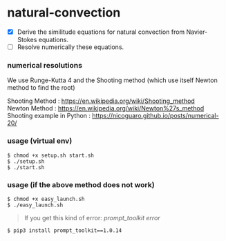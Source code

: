 # natural-convection
- [X] Derive the similitude equations for natural convection from Navier-Stokes equations.    
- [ ] Resolve numerically these equations.    

### numerical resolutions
We use Runge-Kutta 4 and the Shooting method (which use itself Newton method to find the root)

Shooting Method : https://en.wikipedia.org/wiki/Shooting_method    
Newton Method : https://en.wikipedia.org/wiki/Newton%27s_method    
Shooting example in Python : https://nicoguaro.github.io/posts/numerical-20/    

### usage (virtual env)
```
$ chmod +x setup.sh start.sh
$ ./setup.sh
$ ./start.sh
```

### usage (if the above method does not work)
```
$ chmod +x easy_launch.sh
$ ./easy_launch.sh
```

> If you get this kind of error: _prompt\_toolkit error_
```
$ pip3 install prompt_toolkit==1.0.14
```
